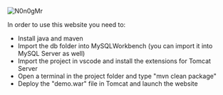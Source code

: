 ![N0n0gMr](https://user-images.githubusercontent.com/103458457/210388718-498ba1f9-cd2a-4615-b689-8ead59e06baa.png)


In order to use this website you need to: 
- Install java and maven
- Import the db folder into MySQLWorkbench (you can import it into MySQL Server as well) 
- Import the project in vscode and install the extensions for Tomcat Server
- Open a terminal in the project folder and type "mvn clean package"
- Deploy the "demo.war" file in Tomcat and launch the website
